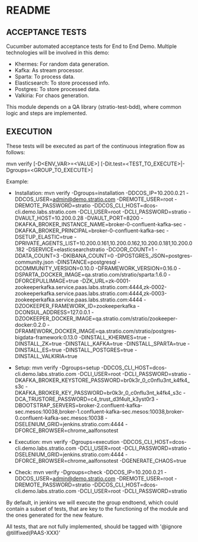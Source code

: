 # README

## ACCEPTANCE TESTS

Cucumber automated acceptance tests for End to End Demo.
Multiple technologies will be involved in this demo:

* Khermes: For random data generation.
* Kafka: As stream processor. 
* Sparta: To process data.
* Elasticsearch: To store processed info.
* Postgres: To store processed data.
* Valkiria: For chaos generation.

This module depends on a QA library (stratio-test-bdd), where common logic and steps are implemented.

## EXECUTION

These tests will be executed as part of the continuous integration flow as follows:

mvn verify [-D\<ENV_VAR>=\<VALUE>] [-Dit.test=\<TEST_TO_EXECUTE>|-Dgroups=\<GROUP_TO_EXECUTE>]

Example:

* Installation:
mvn verify -Dgroups=installation -DDCOS_IP=10.200.0.21 -DDCOS_USER=admin@demo.stratio.com -DREMOTE_USER=root -DREMOTE_PASSWORD=stratio -DDCOS_CLI_HOST=dcos-cli.demo.labs.stratio.com -DCLI_USER=root -DCLI_PASSWORD=stratio -DVAULT_HOST=10.200.0.28 -DVAULT_PORT=8200 -DKAFKA_BROKER_INSTANCE_NAME=broker-0-confluent-kafka-sec -DKAFKA_BROKER_PRINCIPAL=broker-0-confluent-kafka-sec -DSETUP_ELASTIC=true -DPRIVATE_AGENTS_LIST=10.200.0.161,10.200.0.162,10.200.0.181,10.200.0.182 -DSERVICE=elasticsearchstratio -DCOOR_COUNT=1 -DDATA_COUNT=3 -DKIBANA_COUNT=0 -DPOSTGRES_JSON=postgres-community.json -DINSTANCE=postgresql -DCOMMUNITY_VERSION=0.10.0 -DFRAMEWORK_VERSION=0.16.0 -DSPARTA_DOCKER_IMAGE=qa.stratio.com/stratio/sparta:1.6.0 -DFORCEPULLIMAGE=true -DZK_URL=zk-0001-zookeeperkafka.service.paas.labs.stratio.com:4444,zk-0002-zookeeperkafka.service.paas.labs.stratio.com:4444,zk-0003-zookeeperkafka.service.paas.labs.stratio.com:4444 -DZOOKEEPER_FRAMEWORK_ID=zookeeperkafka -DCONSUL_ADDRESS=127.0.0.1 -DZOOKEEPER_DOCKER_IMAGE=qa.stratio.com/stratio/zookeeper-docker:0.2.0 -DFRAMEWORK_DOCKER_IMAGE=qa.stratio.com/stratio/postgres-bigdata-framework:0.13.0 -DINSTALL_KHERMES=true -DINSTALL_ZK=true -DINSTALL_KAFKA=true -DINSTALL_SPARTA=true -DINSTALL_ES=true -DINSTALL_POSTGRES=true -DINSTALL_VALKIRIA=true

* Setup:
mvn verify -Dgroups=setup -DDCOS_CLI_HOST=dcos-cli.demo.labs.stratio.com -DCLI_USER=root -DCLI_PASSWORD=stratio -DKAFKA_BROKER_KEYSTORE_PASSWORD=br0k3r_0_c0nflu3nt_k4fk4_s3c -DKAFKA_BROKER_KEY_PASSWORD=br0k3r_0_c0nflu3nt_k4fk4_s3c -DCA_TRUSTORE_PASSWORD=c4_trust_d3f4ult_k3yst0r3 -DBOOTSTRAP_SERVERS=broker-2.confluent-kafka-sec.mesos:10038,broker-1.confluent-kafka-sec.mesos:10038,broker-0.confluent-kafka-sec.mesos:10038 -DSELENIUM_GRID=jenkins.stratio.com:4444 -DFORCE_BROWSER=chrome_aalfonsotest

* Execution:
mvn verify -Dgroups=execution -DDCOS_CLI_HOST=dcos-cli.demo.labs.stratio.com -DCLI_USER=root -DCLI_PASSWORD=stratio -DSELENIUM_GRID=jenkins.stratio.com:4444 -DFORCE_BROWSER=chrome_aalfonsotest -DGENERATE_CHAOS=true

* Check:
mvn verify -Dgroups=check -DDCOS_IP=10.200.0.21 -DDCOS_USER=admin@demo.stratio.com -DREMOTE_USER=root -DREMOTE_PASSWORD=stratio -DDCOS_CLI_HOST=dcos-cli.demo.labs.stratio.com -DCLI_USER=root -DCLI_PASSWORD=stratio


By default, in jenkins we will execute the group endtoend, which could contain a subset of tests, that are key to the functioning of the module and the ones generated for the new feature.

All tests, that are not fully implemented, should be tagged with '@ignore @tillfixed(PAAS-XXX)'
